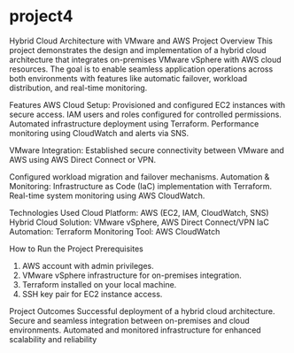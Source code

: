 # project4
Hybrid Cloud Architecture with VMware and AWS
Project Overview
This project demonstrates the design and implementation of a hybrid cloud architecture that integrates on-premises VMware vSphere with AWS cloud resources.
The goal is to enable seamless application operations across both environments with features like automatic failover, workload distribution, and real-time monitoring.

Features
AWS Cloud Setup:
Provisioned and configured EC2 instances with secure access.
IAM users and roles configured for controlled permissions.
Automated infrastructure deployment using Terraform.
Performance monitoring using CloudWatch and alerts via SNS.

VMware Integration:
Established secure connectivity between VMware and AWS using AWS Direct Connect or VPN.

Configured workload migration and failover mechanisms.
Automation & Monitoring:
Infrastructure as Code (IaC) implementation with Terraform.
Real-time system monitoring using AWS CloudWatch.

Technologies Used
Cloud Platform: AWS (EC2, IAM, CloudWatch, SNS)
Hybrid Cloud Solution: VMware vSphere, AWS Direct Connect/VPN
IaC Automation: Terraform
Monitoring Tool: AWS CloudWatch

How to Run the Project
Prerequisites
1. AWS account with admin privileges.
2. VMware vSphere infrastructure for on-premises integration.
3. Terraform installed on your local machine.
4. SSH key pair for EC2 instance access.

Project Outcomes
Successful deployment of a hybrid cloud architecture.
Secure and seamless integration between on-premises and cloud environments.
Automated and monitored infrastructure for enhanced scalability and reliability
